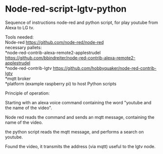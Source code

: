 # Node-red-script-lgtv-python
Sequence of instructions node-red and python script, for play youtube from Alexa to LG tv.
<br>

Tools needed:<br>
Node-red  https://github.com/node-red/node-red <br>
  necessary pallets:<br>
    *node-red-contrib-alexa-remote2-applestrudel  https://github.com/bbindreiter/node-red-contrib-alexa-remote2-applestrudel <br>
    *node-red-contrib-lgtv  https://github.com/hobbyquaker/node-red-contrib-lgtv <br>
*mqtt broker <br>
*platform (example raspberry pi) to host Python scripts

<p>Principle of operation:</p>
<p>Starting with an alexa voice command containing the word "youtube and the name of the video".</p>
<p>Node red reads the command and sends an mqtt message, containing the name of the video.</p>
<p>the python script reads the mqtt message, and performs a search on youtube.</p>
<p>Found the video, it transmits the address (via mqtt) useful to the lgtv node.</p>
